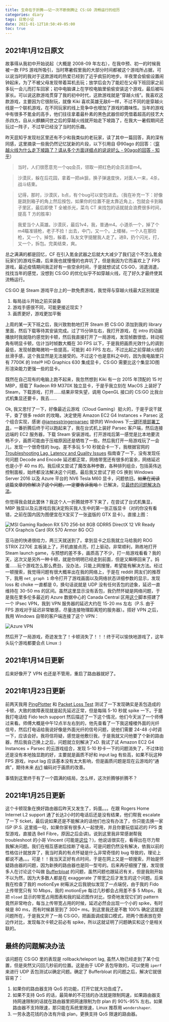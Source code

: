 ```yaml
---
title: 生命在于折腾——记一次不断倒腾让 CS:GO 流畅运行的经历
categories: diary
tags: 日常小记
date: 2021-01-12T18:50:49-05:00
toc: true
---
```


## 2021年1月12日原文

故事得从我初中开始说起（大概是 2008-09 年左右），在我中预、初一的时候我被一款 FPS 游戏所吸引，当时寒暑假里我的大部分时间都被这个游戏所占据，可以说当时的我对于这款游戏的热爱已经到了近乎疯狂的地步。半夜里会偷偷设置闹钟起床，为了不被父母发现带着耳机去玩；放学后会为了能赶在父母下班回家之前多玩一会儿而打车回家；初中电脑课上在学校电脑里偷偷安装这个游戏，最后被叫家长。可以说这款游戏贯穿了我的初中时代，这款游戏就是“穿越火线”。我喜欢这款游戏，主要因为它很耐玩，就像 Kiki 喜欢英雄无敌6一样，不过不同的是穿越火线是一个联机游戏，在不同玩家的线上竞争中也增加了游戏的趣味性。当年的游戏中有很多不氪金的高手，他们往往拿着最朴素的黑色武器但却凭借着超高的技艺大杀四方。自从火麒麟问世之后的穿越火线就开始走下坡路了，在我大一暑假期间还玩过一阵子，不过早已经没了当时的乐趣。

昨天逛知乎发现社区里还有不少和我类似的老玩家，读了其中一篇回答，真的深有同感，这里摘录一些我仍然记忆犹新的片段，以下引用自 @90ago 的回答：（[穿越火线为什么走下坡路了？请从多个方面详细点的说说好么 - 90ago的回答 - 知乎](https://www.zhihu.com/question/31731341/answer/55840095)）

> 当时，人们很愿意充一个qq会员，领取一把红色的会员消音m4。

> 沙漠灰，躲在后花园，拿着一把ak狙，换子弹速度快，对面人一来，4杀，战斗结束。

> 记得，那时，沙漠灰，b点，有个bug可以安包进去。（我在补充一下：好像是跳到箱子的角上然后按包，如果你的位置不是太靠近角上，包就会卡到箱子里区，最后即使 T 全被杀光，菜鸟 CT 来找包的话就就会浪费很多时间，提高 T 方的胜率）

> 我爱当个人英雄。沙漠灰，最后1v4，我，普通m4。小道杀一个，掉了个m4瞄准镜枪，老子不捡！出去，中门，又一个。上楼梯，一个人在那捡枪，又一个。掉包，躲着，队友文字提醒我人走了。进B，扔个闪光，打，又一个，拆包。完美结束，爽。

总之满满的都是回忆，CF 在引入氪金武器之后就大大减少了我们这个不怎么氪金玩家们的游戏乐趣，后来我也就慢慢的也弃坑了，但是我因为它而喜欢上了 FPS 游戏，最近疫情期间我正好有一些空余时间，于是就想试试 CS:GO，消遣消遣，找找当年的感觉，没想到 CS:GO 的优化似乎不如穿越火线，花了好久才最终使其流畅运行。

CS:GO 是 Steam 游戏平台上的一款免费游戏，我觉得与穿越火线最大区别就是

1. 每局战斗开始之前买装备
2. 游戏手感很不同，可能更接近现实？
3. 画质更好，游戏更加平衡

上周的某一天下班之后，我兴致勃勃地打开 Steam 把 CS:GO 添加到我的 library 里面，然后下载等待其安装完成。过了15分钟左右，我打开游戏，在 intro 的动画播放时我就隐约感觉到卡顿，然后我直接打开了一局游戏，发现帧数很低，转动视角有明显卡顿，估计当时帧数大概在 30 FPS 以下，于是我把画质光效什么的调到最低，发现帧数略微哟一些提高，可能到 40 FPS 左右，不过比起之前穿越火线的丝滑手感，这个我显然是无法接受的。不过这个也是意料之中的，因为我电脑里只有 7700K 的 Intel® HD Graphics 630 集成显卡，CS:GO 需要比这个集显3D图形渲染能力更强一些的显卡。

既然在自己现有的电脑上跑不起来，我忽然想到 Kiki 有一台 2015 年顶配的 15 吋 MBP，搭载了 Radeon R9 M370X 独立显卡，于是乎我立刻在 MacOS 上装好了 Steam，下载游戏，打开……结果非常失望，调用 OpenGL 接口的 CS:GO 比我台式机集显还要卡，我去……

Ok, 我又思忖了一下，好像最近云游戏（Cloud Gaming）挺火的，于是乎说干就干，查了很多 reddit 的攻略，决定使用 Amazon EC2 G4 Instances + Parsec 这个组合实现，感谢 [@jamesstringerparsec](https://github.com/jamesstringerparsec) 提供的 Windows 下[一键环境部署工具](https://github.com/parsec-cloud/Parsec-Cloud-Preparation-Tool)，一番折腾后终于可以跑起来了，我在台式机上装好 Parsec 客户端，然后连接远端的 EC2 服务器，下载 Steam 安装游戏。打开游戏后第一感觉是比本地要流畅不少，画质可能由于压缩原因还是牺牲了一些。然后我打开一局游戏玩了一会儿，发现一个很奇怪的 bug，差不多玩 5-10 秒就会卡一下，我根据官网的 [Troubleshooting Lag, Latency and Quality Issues](https://support.parsec.app/hc/en-us/articles/115002683371-Troubleshooting-Lag-Latency-and-Quality-Issues) 指南查了一下，没有发现任何问题 Decode and Encode 延迟都正常，网络带宽还有很多的富余，网络延迟也是小于 40 ms 的。我后续又尝试了魔改各种参数，各种排列组合，包括英伟达控制面板，始终都没法解决这个问题。最后我又尝试了把 OS 换到 Windows Server 2016 以及 Azure 平台的 NV6 Tesla M60 显卡，问题依旧。~~如果在阅读这篇文章的你解决了这个问题，一定要告诉我哈！~~ 已解决，见[最终的问题解决办法](#最终的问题解决办法)。

你觉得我会就此罢休？我这个人一折腾就停不下来了，在尝试了台式机集显，MBP 独显以及云游戏后我决定购买我人生中的第一张正版显卡（对的你没有看错，之前在国内因为图便宜在X宝买了一张盗版的 GTX 显卡）。直接上图：

![MSI Gaming Radeon RX 570 256-bit 8GB GDRR5 DirectX 12 VR Ready CFX Graphcis Card (RX 570 Armor 8G OC)](/mdres/posts/2021/rx570.jpg)

亚马逊的快递很给力，两三天就送到了。拿到显卡之后我就立马给我的 ROG STRIX Z270E 主板装上了，开机直接点亮，打上驱动，非常顺利，熟练地打开 Steam launch game，与预想的差不多，画质高了不少，打一局游戏看看？我的天，这次又是另外一种卡顿，就是你明明已经走到前面，但是又瞬移回来了。妈蛋……玩个游戏怎么那么费劲，没办法，只能上网搜搜，希望能有解决方法。经过一顿搜索，我觉得问题有很大概率出在我的网络上，于是在 reddit 网友们的推荐下，我用 `net_graph 1` 命令打开了游戏画面以及网络状态详细参数的显示，发现 loss 和 choke 一直都是 0，换句话说就是 UDP 没有任何丢包的迹象，延迟一直维持在 30-50 ms 的区间。虽然这里显示没有丢包，我仍然怀疑是网络问题，于是我在里多伦多最近的 Azure 数据中心的 Canada Central 区用[这个](https://github.com/hwdsl2/setup-ipsec-vpn)脚本搭建了一个 IPsec VPN，我到 VPN 服务器的延迟大约在 15-20 ms 左右（P.S. 由于 FPS 游戏对于延迟非常敏感，尽量连接物理距离短的服务器）。搭好 VPN 之后，我用 Windows 自带的客户端连接了这个 VPN：

![Azure VPN](/mdres/posts/2021/azure-vpn.jpg)

然后开了一局游戏，奇迹发生了！卡顿消失了！！！终于可以愉快地游戏了，这年头玩个游戏都要会点 Linux :)

## 2021年1月14日更新

后来好像开了 VPN 也还是不管用，重启了路由器就好了。

## 2021年1月23日更新

前两天我用 [PingPlotter](https://www.pingplotter.com/) 和 [Packet Loss Test](https://packetlosstest.com/) 测试了一下发现确实是丢包造成的卡顿，大致的故障表现就是起先延迟正常，但是每隔 5-10 秒就 spike 一下。于是我打电话给 Fido tech support 然后描述了一下这个情况，他们今天派了一个师傅过来看。师傅大概是中午12点半左右到的，他先查看了一下我这幢楼外面的光纤信号，然后打电话给我说好像是外面光纤的信号问题，说他们需要 24-48 小时调一下，应该会好。我将信将疑，感觉是他敷衍我，于是我就又问他要了个新的路由器，然后我自己换上之后，问题就立刻解决了xD. 我试了试 Amazon EC2 G4 Instances + Parsec 的云游戏组合，发现 5-10 秒卡一下的问题消失了，不过体验还是没有本地独显跑的好，主要就是画质不好和 input lag 有些高，如果不玩这种 FPS 游戏，input lag 应该基本没有太大影响，但是画质问题是现在云游戏的“通病”，期待未来 [AV1](https://en.wikipedia.org/wiki/AV1) 编码对于画质的改善。

事情到这里终于有了一个圆满的结局，怎么样，这次折腾够折腾不？

## 2021年1月25日更新

这个卡顿现象在换好路由器后昨天又发生了，妈蛋。。。在跟 Rogers Home Internet L2 support 通了长达2小时的电话后还是没有结果，他们帮我 escalate 了一下 ticket，最后说如果还是不能解决的话他们也没有办法了，你只能去换一家 ISP (P.S. 这里插一句，如果你家有很多人一起使用，并且你要玩低延迟的 FPS 类型游戏，直接选 Bell Fibre，原因之后会讲)。说到这里我非常感谢帮我 troubleshoot 的小哥 Vincent (可能是[这位](https://www.linkedin.com/in/vincent-tan-53554873/?originalSubdomain=ca)？)，他说话很实在，看得出在尽力帮我解决问题。我们在相互感谢后挂断了电话，可是问题仍然没有解决，依我以前的性格估计就放弃了，我当时真的有点怀疑是什么非常奇怪的 bug 导致的，理论上都说不通。。。可是！！我当天正好有点时间，于是在网上又是一顿搜索，开始是怀疑路由器的问题，因为新换的路由器也是同一型号的。后来再仔细搜了搜，发现很多人在讨论这个叫做 [Bufferbloat](https://en.wikipedia.org/wiki/Bufferbloat) 的问题，虽然问题也跟延迟有关，但是我刚开始不以为然，因为大多数人都是在 exaggerate 了带宽之后才发生的这个问题。后来我在检查了我的 motionEye 树莓派之后我貌似发现了一点端倪，由于我的 Fido 上传带宽只有 10 Mbps，我的 motionEye 每过几秒都会占用差不多 5 Mbps，我把 `nload` 显示的带宽占用图表和我的延迟图作对比，惊奇地发现它们的 pattern 竟然非常吻合，每当上传带宽占用的时候，延迟必然会出现一个小的 spike，有时候是 80 ms，而有时候甚至到了 300+ ms。到这里我还是不敢 100% 确定这就是问题所在，于是我又开了一局 CS:GO，把画面调成窗口模式，把两个图表放在旁边作对比，发现每次卡顿之前必有 spike，所以这就证明了问题确实和这个是相关联的。

## 最终的问题解决办法

该问题在 CS:GO 里的表现是 rollback/teleport lag, 虽然人物已经走到了某个位置，但是突然又闪回几秒前的位置。这是由于 UDP 丢包导致的，可以使用 `iperf` 来进行 UDP 丢包测试以确定问题。确定了 Bufferbloat 的问题之后，解决它就很容易了：

1. 如果你的路由器支持 QoS 的功能，打开它就大功告成了。
2. 如果不支持 QoS 的话，最简单的不花钱的办法就是限制网速，如果路由器支持网速限制的话就在路由器里把网速限制为你 plan 的 90%-95% 左右。如果路由器不支持限速，那只能在系统里限速，Linux 推荐用 `wondershaper`.
3. 一劳永逸花钱的办法有升级 plan，更换支持 QoS 限速的路由器。
